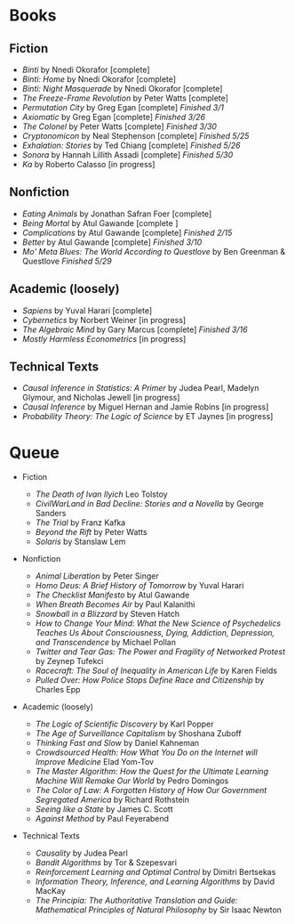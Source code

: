 # Books 

## Fiction
 * *Binti* by Nnedi Okorafor [complete]
 * *Binti: Home* by Nnedi Okorafor [complete]
 * *Binti: Night Masquerade* by Nnedi Okorafor [complete]
 * *The Freeze-Frame Revolution* by Peter Watts [complete]
 * *Permutation City* by Greg Egan [complete] *Finished 3/1*
 * *Axiomatic* by Greg Egan [complete] *Finished 3/26*
 * *The Colonel* by Peter Watts [complete] *Finished 3/30*
 * *Cryptonomicon* by Neal Stephenson [complete] *Finished 5/25*
 * *Exhalation: Stories* by Ted Chiang [complete] *Finished 5/26*
 * *Sonora* by Hannah Lillith Assadi [complete] *Finished 5/30*
 * *Ka* by Roberto Calasso [in progress] 


## Nonfiction
 * *Eating Animals* by Jonathan Safran Foer [complete]
 * *Being Mortal* by Atul Gawande [complete ]
 * *Complications* by Atul Gawande [complete] *Finished 2/15*
 * *Better* by Atul Gawande [complete] *Finished 3/10*
 * *Mo' Meta Blues: The World According to Questlove* by Ben Greenman & Questlove *Finished 5/29*


## Academic (loosely)
  * *Sapiens* by Yuval Harari [complete]
  * *Cybernetics* by Norbert Weiner [in progress]
  * *The Algebraic Mind* by Gary Marcus [complete] *Finished 3/16*
  * *Mostly Harmless Econometrics* [in progress]

## Technical Texts
  * *Causal Inference in Statistics: A Primer* by Judea Pearl, Madelyn Glymour, and Nicholas Jewell [in progress]
  * *Causal Inference* by Miguel Hernan and Jamie Robins [in progress]
  * *Probability Theory: The Logic of Science* by ET Jaynes [in progress]

# Queue

  * Fiction 
    * *The Death of Ivan Ilyich* Leo Tolstoy
    * *CivilWarLand in Bad Decline: Stories and a Novella* by George Sanders
    * *The Trial* by Franz Kafka
    * *Beyond the Rift* by Peter Watts
    * *Solaris* by Stanslaw Lem

  * Nonfiction
    * *Animal Liberation* by Peter Singer
    * *Homo Deus: A Brief History of Tomorrow* by Yuval Harari
    * *The Checklist Manifesto* by Atul Gawande
    * *When Breath Becomes Air* by Paul Kalanithi
    * *Snowball in a Blizzard* by Steven Hatch
    * *How to Change Your Mind: What the New Science of Psychedelics Teaches Us About Consciousness, Dying, Addiction, Depression, and Transcendence* by Michael Pollan
    * *Twitter and Tear Gas: The Power and Fragility of Networked Protest* by Zeynep Tufekci
    * *Racecraft: The Soul of Inequality in American Life* by Karen Fields
    * *Pulled Over: How Police Stops Define Race and Citizenship* by Charles Epp

  * Academic (loosely)
    * *The Logic of Scientific Discovery* by Karl Popper
    * *The Age of Surveillance Capitalism* by Shoshana Zuboff
    * *Thinking Fast and Slow* by Daniel Kahneman
    * *Crowdsourced Health: How What You Do on the Internet will Improve Medicine* Elad Yom-Tov
    * *The Master Algorithm: How the Quest for the Ultimate Learning Machine Will Remake Our World* by Pedro Domingos
    * *The Color of Law: A Forgotten History of How Our Government Segregated America* by Richard Rothstein
    * *Seeing like a State* by James C. Scott
    * *Against Method* by Paul Feyerabend 
  
  * Technical Texts
    * *Causality* by Judea Pearl
    * *Bandit Algorithms* by Tor & Szepesvari
    * *Reinforcement Learning and Optimal Control* by Dimitri Bertsekas
    * *Information Theory, Inference, and Learning Algorithms* by David MacKay
    * *The Principia: The Authoritative Translation and Guide: Mathematical Principles of Natural Philosophy* by Sir Isaac Newton
